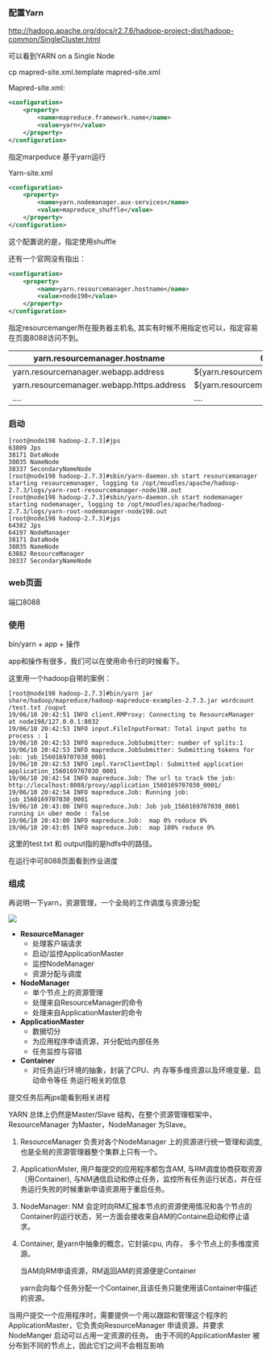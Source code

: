 

### 配置Yarn

http://hadoop.apache.org/docs/r2.7.6/hadoop-project-dist/hadoop-common/SingleCluster.html

可以看到YARN on a Single Node

cp mapred-site.xml.template mapred-site.xml

Mapred-site.xml:

```xml
<configuration>
    <property>
        <name>mapreduce.framework.name</name>
        <value>yarn</value>
    </property>
</configuration>
```

指定marpeduce 基于yarn运行

Yarn-site.xml

```xml
<configuration>
    <property>
        <name>yarn.nodemanager.aux-services</name>
        <value>mapreduce_shuffle</value>
    </property>
</configuration>
```

这个配置说的是，指定使用shuffle

还有一个官网没有指出：

```xml
<configuration>
    <property>
        <name>yarn.resourcemanager.hostname</name>
        <value>node198</value>
    </property>
</configuration>
```

指定resourcemanger所在服务器主机名, 其实有时候不用指定也可以，指定容易在页面8088访问不到。

| yarn.resourcemanager.hostname             | 0.0.0.0                               |
| ----------------------------------------- | ------------------------------------- |
| yarn.resourcemanager.webapp.address       | ${yarn.resourcemanager.hostname}:8088 |
| yarn.resourcemanager.webapp.https.address | ${yarn.resourcemanager.hostname}:8090 |
| ....                                      | ....                                  |



### 启动

```shell
[root@node198 hadoop-2.7.3]#jps
63809 Jps
38171 DataNode
38035 NameNode
38337 SecondaryNameNode
[root@node198 hadoop-2.7.3]#sbin/yarn-daemon.sh start resourcemanager
starting resourcemanager, logging to /opt/moudles/apache/hadoop-2.7.3/logs/yarn-root-resourcemanager-node198.out
[root@node198 hadoop-2.7.3]#sbin/yarn-daemon.sh start nodemanager
starting nodemanager, logging to /opt/moudles/apache/hadoop-2.7.3/logs/yarn-root-nodemanager-node198.out
[root@node198 hadoop-2.7.3]#jps
64382 Jps
64197 NodeManager
38171 DataNode
38035 NameNode
63882 ResourceManager
38337 SecondaryNameNode
```



### web页面

端口8088



### 使用

bin/yarn + app + 操作

app和操作有很多，我们可以在使用命令行的时候看下。

这里用一个hadoop自带的案例：

```shell
[root@node198 hadoop-2.7.3]#bin/yarn jar share/hadoop/mapreduce/hadoop-mapreduce-examples-2.7.3.jar wordcount /test.txt /ouput
19/06/10 20:42:51 INFO client.RMProxy: Connecting to ResourceManager at node198/127.0.0.1:8032
19/06/10 20:42:53 INFO input.FileInputFormat: Total input paths to process : 1
19/06/10 20:42:53 INFO mapreduce.JobSubmitter: number of splits:1
19/06/10 20:42:53 INFO mapreduce.JobSubmitter: Submitting tokens for job: job_1560169707030_0001
19/06/10 20:42:53 INFO impl.YarnClientImpl: Submitted application application_1560169707030_0001
19/06/10 20:42:54 INFO mapreduce.Job: The url to track the job: http://localhost:8088/proxy/application_1560169707030_0001/
19/06/10 20:42:54 INFO mapreduce.Job: Running job: job_1560169707030_0001
19/06/10 20:43:00 INFO mapreduce.Job: Job job_1560169707030_0001 running in uber mode : false
19/06/10 20:43:00 INFO mapreduce.Job:  map 0% reduce 0%
19/06/10 20:43:05 INFO mapreduce.Job:  map 100% reduce 0%

```

这里的test.txt 和 output指的是hdfs中的路径。

在运行中可8088页面看到作业进度



### 组成

再说明一下yarn，资源管理，一个全局的工作调度与资源分配

![](http://claymore.wang:5000/uploads/big/996ffd4a3123576162542c3eba8e1369.png)

* **ResourceManager** 
  * 处理客户端请求 
  * 启动/监控ApplicationMaster 
  * 监控NodeManager 
  * 资源分配与调度 
* **NodeManager** 
  * 单个节点上的资源管理 
  * 处理来自ResourceManager的命令 
  * 处理来自ApplicationMaster的命令 
* **ApplicationMaster** 
  * 数据切分 
  * 为应用程序申请资源，并分配给内部任务 
  * 任务监控与容错 
* **Container** 
  * 对任务运行环境的抽象，封装了CPU、内 存等多维资源以及环境变量、启动命令等任 务运行相关的信息 

提交任务后再jps能看到相关进程

YARN 总体上仍然是Master/Slave 结构，在整个资源管理框架中，ResourceManager 为Master，NodeManager 为Slave。

1. ResourceManager 负责对各个NodeManager 上的资源进行统一管理和调度,也是全局的资源管理器整个集群上只有一个。

2. ApplicationMster, 用户每提交的应用程序都包含AM, 与RM调度协商获取资源（用Container), 与NM通信启动和停止任务，监控所有任务运行状态，并在任务运行失败的时候重新申请资源用于重启任务。

3. NodeManager:  NM 会定时向RM汇报本节点的资源使用情况和各个节点的Container的运行状态，另一方面会接收来自AM的Containe启动和停止请求。

4. Container,  是yarn中抽象的概念，它封装cpu, 内存， 多个节点上的多维度资源。

   当AM向RM申请资源，RM返回AM的资源便是Container

   yarn会向每个任务分配一个Container,且该任务只能使用该Container中描述的资源。

当用户提交一个应用程序时，需要提供一个用以跟踪和管理这个程序的ApplicationMaster，它负责向ResourceManager 申请资源，并要求NodeManger 启动可以占用一定资源的任务。
由于不同的ApplicationMaster 被分布到不同的节点上，因此它们之间不会相互影响